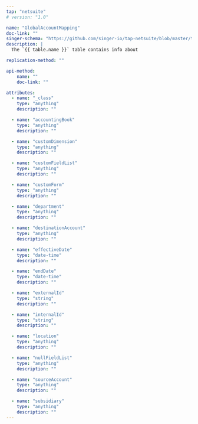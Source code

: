 ```yaml
---
tap: "netsuite"
# version: "1.0"

name: "GlobalAccountMapping"
doc-link: ""
singer-schema: "https://github.com/singer-io/tap-netsuite/blob/master/tap_netsuite/schemas/GlobalAccountMapping.json"
description: |
  The `{{ table.name }}` table contains info about 

replication-method: ""

api-method:
    name: ""
    doc-link: ""

attributes:
  - name: "_class"
    type: "anything"
    description: ""

  - name: "accountingBook"
    type: "anything"
    description: ""

  - name: "customDimension"
    type: "anything"
    description: ""

  - name: "customFieldList"
    type: "anything"
    description: ""

  - name: "customForm"
    type: "anything"
    description: ""

  - name: "department"
    type: "anything"
    description: ""

  - name: "destinationAccount"
    type: "anything"
    description: ""

  - name: "effectiveDate"
    type: "date-time"
    description: ""

  - name: "endDate"
    type: "date-time"
    description: ""

  - name: "externalId"
    type: "string"
    description: ""

  - name: "internalId"
    type: "string"
    description: ""

  - name: "location"
    type: "anything"
    description: ""

  - name: "nullFieldList"
    type: "anything"
    description: ""

  - name: "sourceAccount"
    type: "anything"
    description: ""

  - name: "subsidiary"
    type: "anything"
    description: ""
---
```


